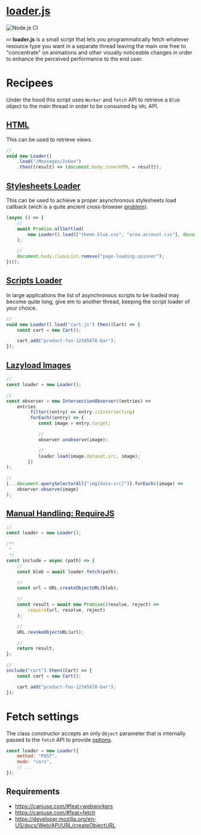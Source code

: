 # [loader.js](https://memob0x.github.io/loader/demos/index.html)

![Node.js CI](https://github.com/memob0x/loader/workflows/Node.js%20CI/badge.svg?branch=new-aim)

💤 **loader.js** is a small script that lets you programmatically fetch whatever resource type you want in a separate thread leaving the main one free to "concentrate" on animations and other visually noticeable changes in order to enhance the perceived performance to the end user.

# Recipees

Under the hood this script uses `Worker` and `fetch` API to retrieve a `Blob` object to the main thread in order to be consumed by `URL` API.

## [HTML](https://memob0x.github.io/loader/demos/html.html)

This can be used to retrieve views.

```javascript
//
void new Loader()
    .load("/Messages/Inbox")
    .then((result) => (document.body.innerHTML = result));
```

## [Stylesheets Loader](https://memob0x.github.io/loader/demos/styles.html)

This can be used to achieve a proper asynchronous stylesheets load callback (wich is a quite ancient cross-browser [problem](https://www.phpied.com/when-is-a-stylesheet-really-loaded/)).

```javascript
(async () => {
    //
    await Promise.allSettled(
        new Loader().load(["theme.blue.css", "area.account.css"], document)
    );

    //
    document.body.classList.remove("page-loading-spinner");
})();
```

## [Scripts Loader](https://memob0x.github.io/loader/demos/scripts.html)

In large applications the list of asynchronous scripts to be loaded may become quite long, give em to another thread, keeping the script loader of your choice.

```javascript
//
void new Loader().load("cart.js").then((Cart) => {
    const cart = new Cart();

    cart.add("product-foo-12345678-bar");
});
```

## [Lazyload Images](https://memob0x.github.io/loader/demos/image.html)

```javascript
//
const loader = new Loader();

//
const observer = new IntersectionObserver((entries) =>
    entries
        .filter((entry) => entry.isIntersecting)
        .forEach((entry) => {
            const image = entry.target;

            //
            observer.unobserve(image);

            //
            loader.load(image.dataset.src, image);
        })
);

//
[...document.querySelectorAll("img[data-src]")].forEach((image) =>
    observer.observe(image)
);
```

## [Manual Handling: RequireJS](https://memob0x.github.io/loader/demos/require.html)

```javascript
//
const loader = new Loader();

/**
 *
 */
const include = async (path) => {
    //
    const blob = await loader.fetch(path);

    //
    const url = URL.createObjectURL(blob);

    //
    const result = await new Promise((resolve, reject) =>
        require(url, resolve, reject)
    );

    //
    URL.revokeObjectURL(url);

    //
    return result;
};

//
include("cart").then((Cart) => {
    const cart = new Cart();

    cart.add("product-foo-12345678-bar");
});
```

# Fetch settings

The class constructor accepts an only `Object` parameter that is internally passed to the `fetch` API to provide [options](https://developer.mozilla.org/en-US/docs/Web/API/Fetch_API/Using_Fetch#Supplying_request_options).

```javascript
const loader = new Loader({
    method: "POST",
    mode: "cors",
    // ...
});
```

## Requirements

-   https://caniuse.com/#feat=webworkers
-   https://caniuse.com/#feat=fetch
-   https://developer.mozilla.org/en-US/docs/Web/API/URL/createObjectURL
